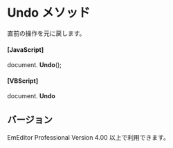 # Undo メソッド

直前の操作を元に戻します。

#### \[JavaScript\]

document. **Undo**();

#### \[VBScript\]

document. **Undo**

## バージョン

EmEditor Professional Version 4.00 以上で利用できます。